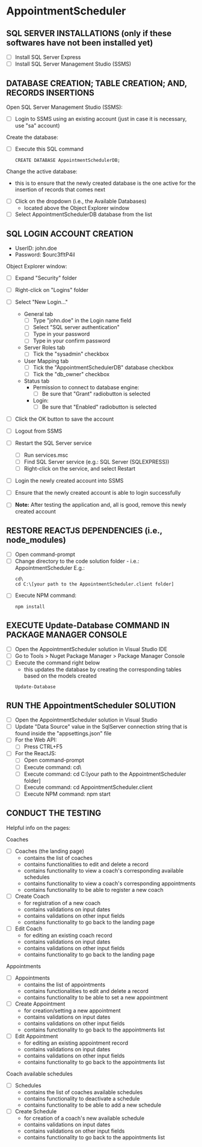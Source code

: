 # AppointmentScheduler


## SQL SERVER INSTALLATIONS (only if these softwares have not been installed yet)

- [ ] Install SQL Server Express
- [ ] Install SQL Server Management Studio (SSMS)

## DATABASE CREATION; TABLE CREATION; AND, RECORDS INSERTIONS

Open SQL Server Management Studio (SSMS):
- [ ] Login to SSMS using an existing account (just in case it is necessary, use "sa" account)

Create the database:
- [ ] Execute this SQL command
    ```
    CREATE DATABASE AppointmentSchedulerDB;
    ```

Change the active database:
- this is to ensure that the newly created database is the one active for the insertion of records that comes next

- [ ] Click on the dropdown (i.e., the Available Databases)
    - located above the Object Explorer window
- [ ] Select AppointmentSchedulerDB database from the list

## SQL LOGIN ACCOUNT CREATION

- UserID: john.doe
- Password: $ourc3f!tP4il

Object Explorer window:
- [ ] Expand "Security" folder
- [ ] Right-click on "Logins" folder
- [ ] Select "New Login..."

    - General tab
        - [ ] Type "john.doe" in the Login name field
        - [ ] Select "SQL server authentication"
        - [ ] Type in your password
        - [ ] Type in your confirm password
    - Server Roles tab
        - [ ] Tick the "sysadmin" checkbox
    - User Mapping tab
        - [ ] Tick the "AppointmentSchedulerDB" database checkbox
        - [ ] Tick the "db_owner" checkbox
    - Status tab
        - Permission to connect to database engine:
            - [ ] Be sure that "Grant" radiobutton is selected
        - Login:
            - [ ] Be sure that "Enabled" radiobutton is selected

- [ ] Click the OK button to save the account
- [ ] Logout from SSMS
- [ ] Restart the SQL Server service
    - [ ] Run services.msc
    - [ ] Find SQL Server service (e.g.: SQL Server (SQLEXPRESS))
    - [ ] Right-click on the service, and select Restart
- [ ] Login the newly created account into SSMS
- [ ] Ensure that the newly created account is able to login successfully
- [ ] <b>Note:</b> After testing the application and, all is good, remove this newly created account

## RESTORE REACTJS DEPENDENCIES (i.e., node_modules)

- [ ] Open command-prompt
- [ ] Change directory to the code solution folder - i.e.: AppointmentScheduler
    E.g.:
    ```
    cd\
    cd C:\[your path to the AppointmentScheduler.client folder]
    ```
- [ ] Execute NPM command:
    ```
    npm install
    ```

## EXECUTE Update-Database COMMAND IN PACKAGE MANAGER CONSOLE

- [ ] Open the AppointmentScheduler solution in Visual Studio IDE
- [ ] Go to Tools > Nuget Package Manager > Package Manager Console
- [ ] Execute the command right below
    - this updates the database by creating the corresponding tables based on the models created
    ```
    Update-Database
    ```

## RUN THE AppointmentScheduler SOLUTION

- [ ] Open the AppointmentScheduler solution in Visual Studio
- [ ] Update "Data Source" value in the SqlServer connection string that is found inside the "appsettings.json" file
- [ ] For the Web API:
    - [ ] Press CTRL+F5
- [ ] For the ReactJS:
    - [ ] Open command-prompt
    - [ ] Execute command: cd\
    - [ ] Execute command: cd C:\[your path to the AppointmentScheduler folder]
    - [ ] Execute command: cd AppointmentScheduler.client
    - [ ] Execute NPM command: npm start

## CONDUCT THE TESTING

Helpful info on the pages:

Coaches
- [ ] Coaches (the landing page)
    - contains the list of coaches
    - contains functionalities to edit and delete a record
    - contains functionality to view a coach's corresponding available schedules
    - contains functionality to view a coach's corresponding appointments
    - contains functionality to be able to register a new coach
- [ ] Create Coach
    - for registration of a new coach
    - contains validations on input dates
    - contains validations on other input fields
    - contains functionality to go back to the landing page
- [ ] Edit Coach
    - for editing an existing coach record
    - contains validations on input dates
    - contains validations on other input fields
    - contains functionality to go back to the landing page

Appointments
- [ ] Appointments
    - contains the list of appointments
    - contains functionalities to edit and delete a record
    - contains functionality to be able to set a new appointment
- [ ] Create Appointment
    - for creation/setting a new appointment
    - contains validations on input dates
    - contains validations on other input fields
    - contains functionality to go back to the appointments list
 - [ ] Edit Appointment
    - for editing an existing appointment record
    - contains validations on input dates
    - contains validations on other input fields
    - contains functionality to go back to the appointments list

Coach available schedules
- [ ] Schedules
    - contains the list of coaches available schedules
    - contains functionality to deactivate a schedule
    - contains functionality to be able to add a new schedule
- [ ] Create Schedule
    - for creation of a coach's new available schedule
    - contains validations on input dates
    - contains validations on other input fields
    - contains functionality to go back to the appointments list
